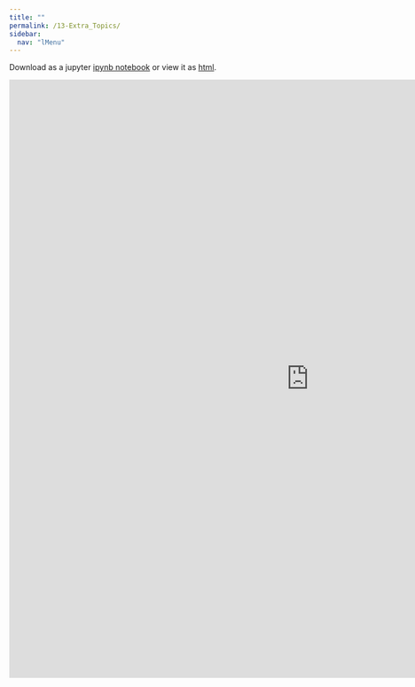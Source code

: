 ```yaml
---
title: ""
permalink: /13-Extra_Topics/
sidebar:
  nav: "lMenu"
---
```


Download as a jupyter [ipynb notebook](https://datascience-intro.github.io/1MS041-2022/notebooks/13-Extra_Topics.ipynb) or view it as [html](https://datascience-intro.github.io/1MS041-2022/notebooks/13-Extra_Topics.html).

<iframe src="https://datascience-intro.github.io/1MS041-2022/notebooks/13-Extra_Topics.html" width="1080" height="1080" frameborder="0"></iframe>

    